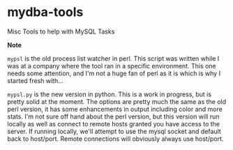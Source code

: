 mydba-tools
===========

Misc Tools to help with MySQL Tasks

**Note**

`mypsl` is the old process list watcher in perl. This script was written while I was at a company
where the tool ran in a specific environment. This one needs some attention, and I'm not a huge fan
of perl as it is which is why I started fresh with...

`mypsl.py` is the new version in python. This is a work in progress, but is pretty solid at the moment.
The options are pretty much the same as the old perl version, it has some enhancements in output including color and more stats.
I'm not sure off hand about the perl version, but this version will run locally as well as connect to remote hosts granted you have
access to the server. If running locally, we'll attempt to use the mysql socket and default back to host/port. Remote connections
will obviously always use host/port.
